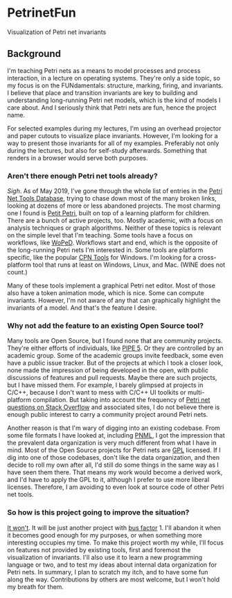 # PetrinetFun

Visualization of Petri net invariants 


## Background

I'm teaching Petri nets as a means to model processes and process interaction, in a lecture on operating systems. They're only a side topic, so my focus is on the FUNdamentals: structure, marking, firing, and invariants. I believe that place and transition invariants are key to building and understanding long-running Petri net models, which is the kind of models I care about.
And I seriously think that Petri nets are fun, hence the project name.

For selected examples during my lectures, I'm using an overhead projector and paper cutouts to visualize place invariants. However, I'm looking for a way to present those invariants for all of my examples. Preferably not only during the lectures, but also for self-study afterwards. Something that renders in a browser would serve both purposes.


### Aren't there enough Petri net tools already?

_Sigh_. As of May 2019, I've gone through the whole list of entries in the [Petri Net Tools Database](https://www.informatik.uni-hamburg.de/TGI/PetriNets/tools/quick.html), trying to chase down most of the many broken links, looking at dozens of more or less abandoned projects.
The most charming one I found is [Petit Petri](http://scg.unibe.ch/download/petitpetri/), built on top of a learning platform for children.
There are a bunch of active projects, too. Mostly academic, with a focus on analysis techniques or graph algorithms. Neither of these topics is relevant on the simple level that I'm teaching.
Some tools have a focus on workflows, like [WoPeD](http://www.woped.org/). Workflows start and end, which is the opposite of the long-running Petri nets I'm interested in.
Some tools are platform specific, like the popular [CPN Tools](http://cpntools.org/) for Windows. I'm looking for a cross-platform tool that runs at least on Windows, Linux, and Mac. (WINE does not count.)

Many of these tools implement a graphical Petri net editor. Most of those also have a token animation mode, which is nice. Some can compute invariants. However, I'm not aware of any that can graphically highlight the invariants of a model. And that's the feature I desire.


### Why not add the feature to an existing Open Source tool?

Many tools are Open Source, but I found none that are community projects. They're either efforts of individuals, like [PIPE 5](https://github.com/sarahtattersall/PIPE/graphs/contributors). Or they are controlled by an academic group. Some of the academic groups invite feedback, some even have a public issue tracker. But of the projects at which I took a closer look, none made the impression of being developed in the open, with public discussions of features and pull requests. Maybe there are such projects, but I have missed them. For example, I barely glimpsed at projects in C/C++, because I don't want to mess with C/C++ UI toolkits or multi-platform compilation.
But taking into account the frequency of [Petri net questions on Stack Overflow](https://stackexchange.com/search?q=petri+net) and associated sites, I do not believe there is enough public interest to carry a community project around Petri nets.

Another reason is that I'm wary of digging into an existing codebase. From some file formats I have looked at, including [PNML](http://www.pnml.org/), I got the impression that the prevalent data organization is very much different from what I have in mind. Most of the Open Source projects for Petri nets are [GPL](https://www.gnu.org/licenses/) licensed.
If I dig into one of those codebases, don't like the data organization, and then decide to roll my own after all, I'd still do some things in the same way as I have seen them there. That means my work would become a derived work, and I'd have to apply the GPL to it, although I prefer to use more liberal licenses. Therefore, I am avoiding to even look at source code of other Petri net tools.


### So how is this project going to improve the situation?

[It won't](https://xkcd.com/927/).
It will be just another project with [bus factor](https://en.wikipedia.org/wiki/Bus_factor) 1. I'll abandon it when it becomes good enough for my purposes, or when something more interesting occupies my time.
To make this project worth my while, I'll focus on features not provided by existing tools, first and foremost the visualization of invariants.
I'll also use it to learn a new programming language or two, and to test my ideas about internal data organization for Petri nets.
In summary, I plan to scratch my itch, and to have some fun along the way.
Contributions by others are most welcome, but I won't hold my breath for them.
